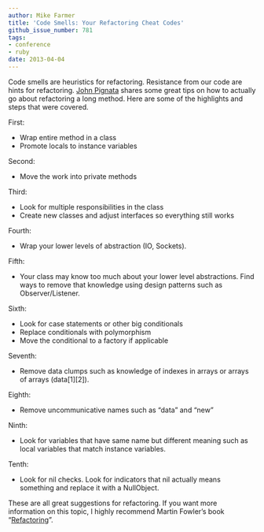 ```yaml
---
author: Mike Farmer
title: 'Code Smells: Your Refactoring Cheat Codes'
github_issue_number: 781
tags:
- conference
- ruby
date: 2013-04-04
---
```


Code smells are heuristics for refactoring. Resistance from our code are hints for refactoring. [John Pignata](https://twitter.com/jpignata) shares some great tips on how to actually go about refactoring a long method. Here are some of the highlights and steps that were covered.

First:

- Wrap entire method in a class
- Promote locals to instance variables

Second:

- Move the work into private methods

Third:

- Look for multiple responsibilities in the class
- Create new classes and adjust interfaces so everything still works

Fourth:

- Wrap your lower levels of abstraction (IO, Sockets).

Fifth:

- Your class may know too much about your lower level abstractions. Find ways to remove that knowledge using design patterns such as Observer/Listener.

Sixth:

- Look for case statements or other big conditionals
- Replace conditionals with polymorphism
- Move the conditional to a factory if applicable

Seventh:

- Remove data clumps such as knowledge of indexes in arrays or arrays of arrays (data[1][2]).

Eighth:

- Remove uncommunicative names such as “data” and “new”

Ninth:

- Look for variables that have same name but different meaning such as local variables that match instance variables.

Tenth:

- Look for nil checks. Look for indicators that nil actually means something and replace it with a NullObject.

These are all great suggestions for refactoring. If you want more information on this topic, I highly recommend Martin Fowler’s book “[Refactoring](http://amzn.com/0201485672)”.

